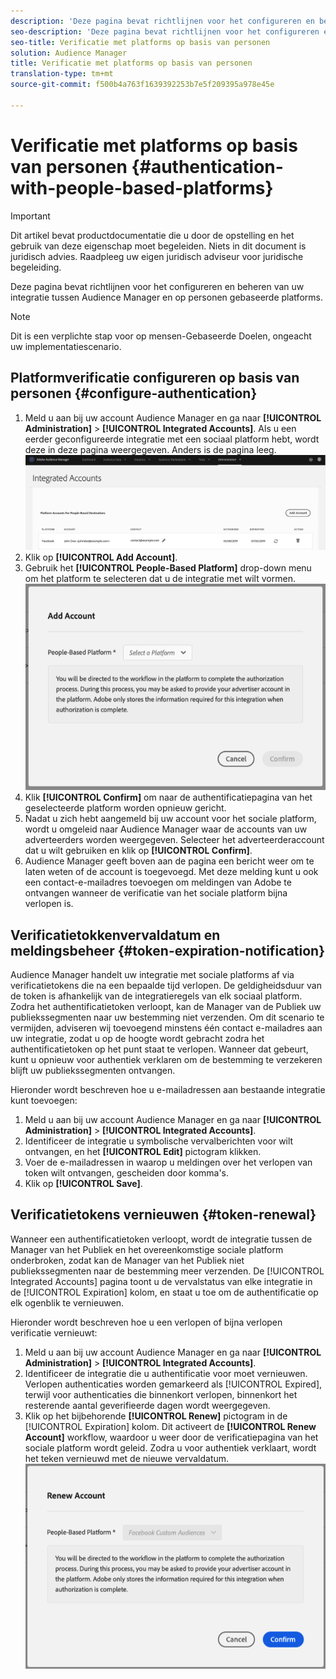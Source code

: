 ```yaml
---
description: 'Deze pagina bevat richtlijnen voor het configureren en beheren van de integratie tussen Audience Manager en op personen gebaseerde platforms. '
seo-description: 'Deze pagina bevat richtlijnen voor het configureren en beheren van de integratie tussen Audience Manager en op personen gebaseerde platforms. '
seo-title: Verificatie met platforms op basis van personen
solution: Audience Manager
title: Verificatie met platforms op basis van personen
translation-type: tm+mt
source-git-commit: f500b4a763f1639392253b7e5f209395a978e45e

---
```



# Verificatie met platforms op basis van personen {#authentication-with-people-based-platforms}

>[!IMPORTANT]
>Dit artikel bevat productdocumentatie die u door de opstelling en het gebruik van deze eigenschap moet begeleiden. Niets in dit document is juridisch advies. Raadpleeg uw eigen juridisch adviseur voor juridische begeleiding.

Deze pagina bevat richtlijnen voor het configureren en beheren van uw integratie tussen Audience Manager en op personen gebaseerde platforms.

>[!NOTE]
>Dit is een verplichte stap voor op mensen-Gebaseerde Doelen, ongeacht uw implementatiescenario.

## Platformverificatie configureren op basis van personen {#configure-authentication}

1. Meld u aan bij uw account Audience Manager en ga naar **[!UICONTROL Administration]** > **[!UICONTROL Integrated Accounts]**. Als u een eerder geconfigureerde integratie met een sociaal platform hebt, wordt deze in deze pagina weergegeven. Anders is de pagina leeg.
   ![op mensen gebaseerde integratie](assets/pbd-config.png)
2. Klik op **[!UICONTROL Add Account]**.
3. Gebruik het **[!UICONTROL People-Based Platform]** drop-down menu om het platform te selecteren dat u de integratie met wilt vormen.
   ![op mensen gebaseerd platform](assets/pbd-add.png)
4. Klik **[!UICONTROL Confirm]** om naar de authentificatiepagina van het geselecteerde platform worden opnieuw gericht.
5. Nadat u zich hebt aangemeld bij uw account voor het sociale platform, wordt u omgeleid naar Audience Manager waar de accounts van uw adverteerders worden weergegeven. Selecteer het adverteerderaccount dat u wilt gebruiken en klik op **[!UICONTROL Confirm]**.
6. Audience Manager geeft boven aan de pagina een bericht weer om te laten weten of de account is toegevoegd. Met deze melding kunt u ook een contact-e-mailadres toevoegen om meldingen van Adobe te ontvangen wanneer de verificatie van het sociale platform bijna verlopen is.

## Verificatietokkenvervaldatum en meldingsbeheer {#token-expiration-notification}

Audience Manager handelt uw integratie met sociale platforms af via verificatietokens die na een bepaalde tijd verlopen. De geldigheidsduur van de token is afhankelijk van de integratieregels van elk sociaal platform. Zodra het authentificatietoken verloopt, kan de Manager van de Publiek uw publiekssegmenten naar uw bestemming niet verzenden. Om dit scenario te vermijden, adviseren wij toevoegend minstens één contact e-mailadres aan uw integratie, zodat u op de hoogte wordt gebracht zodra het authentificatietoken op het punt staat te verlopen. Wanneer dat gebeurt, kunt u opnieuw voor authentiek verklaren om de bestemming te verzekeren blijft uw publiekssegmenten ontvangen.

Hieronder wordt beschreven hoe u e-mailadressen aan bestaande integratie kunt toevoegen:

1. Meld u aan bij uw account Audience Manager en ga naar **[!UICONTROL Administration]** > **[!UICONTROL Integrated Accounts]**.
1. Identificeer de integratie u symbolische vervalberichten voor wilt ontvangen, en het **[!UICONTROL Edit]** pictogram klikken.
1. Voer de e-mailadressen in waarop u meldingen over het verlopen van token wilt ontvangen, gescheiden door komma&#39;s.
1. Klik op **[!UICONTROL Save]**.

## Verificatietokens vernieuwen {#token-renewal}

Wanneer een authentificatietoken verloopt, wordt de integratie tussen de Manager van het Publiek en het overeenkomstige sociale platform onderbroken, zodat kan de Manager van het Publiek niet publiekssegmenten naar de bestemming meer verzenden. De [!UICONTROL Integrated Accounts] pagina toont u de vervalstatus van elke integratie in de [!UICONTROL Expiration] kolom, en staat u toe om de authentificatie op elk ogenblik te vernieuwen.

Hieronder wordt beschreven hoe u een verlopen of bijna verlopen verificatie vernieuwt:
1. Meld u aan bij uw account Audience Manager en ga naar **[!UICONTROL Administration]** > **[!UICONTROL Integrated Accounts]**.
1. Identificeer de integratie die u authentificatie voor moet vernieuwen. Verlopen authenticaties worden gemarkeerd als [!UICONTROL Expired], terwijl voor authenticaties die binnenkort verlopen, binnenkort het resterende aantal geverifieerde dagen wordt weergegeven.
1. Klik op het bijbehorende **[!UICONTROL Renew]** pictogram in de [!UICONTROL Expiration] kolom. Dit activeert de **[!UICONTROL Renew Account]** workflow, waardoor u weer door de verificatiepagina van het sociale platform wordt geleid. Zodra u voor authentiek verklaart, wordt het teken vernieuwd met de nieuwe vervaldatum.
   ![pbd-renew](assets/pbd-renew.png)
